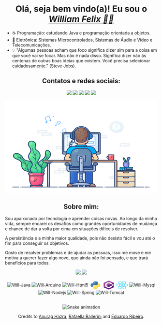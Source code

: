 <div>
  <h1 align="center"> Olá, seja bem vindo(a)! Eu sou o <a href="https://www.linkedin.com/in/william-felix-018493186"><i>William Felix 👨‍💻</i></a> </h1>
</div>

- ☕ Programação: estudando Java e programação orientada a objetos.
- 🔌 Eletrônica: Sistemas Microcontrolados, Sistemas de Áudio e Vídeo e Telecomunicações.
- 💡 "Algumas pessoas acham que foco significa dizer sim para a coisa em que você vai se focar. Mas não é nada disso. Significa dizer não às centenas de outras boas ideias que existem. Você precisa selecionar cuidadosamente." (Steve Jobs).

<div>
  <h2 align="center"> Contatos e redes sociais: </a></h2>
</div>
    
<div align="center"> 
  <a href="https://www.linkedin.com/in/william-felix-018493186" target="_blank"><img src="https://img.shields.io/badge/-LinkedIn-%230077B5?style=for-the-badge&logo=linkedin&logoColor=white" target="_blank"></a>
  <a href ="https://api.whatsapp.com/send?phone=5583988167942" target="_blank"><img src="https://img.shields.io/badge/WhatsApp-25D366?style=for-the-badge&logo=whatsapp&logoColor=white" target="_blank"></a>
  <a href ="mailto:willfelixd@gmail.com" target="_blank"><img src="https://img.shields.io/badge/-Gmail-%23333?style=for-the-badge&logo=gmail&logoColor=white" target="_blank"></a>
  <a href="https://instagram.com/willfelixd" target="_blank"><img src="https://img.shields.io/badge/-Instagram-%23E4405F?style=for-the-badge&logo=instagram&logoColor=white" target="_blank"></a>
  <a href="https://www.facebook.com/profile.php?id=100007890798673" target="_blank"><img src=https://img.shields.io/badge/Facebook-1877F2?style=for-the-badge&logo=facebook&logoColor=white target="_blank"></a>
</div>

 <p align="center">
  
   <img width="568" height="308" src=https://github.com/willfelixd/willfelixd/blob/main/Focus.gif>

</p>

<div>
  <h2 align="center"> Sobre mim: </a></h2>
</div>

Sou apaixonado por tecnologia e aprender coisas novas. Ao longo da minha vida, sempre encarei os desafios como grandes oportunidades de mudança e chance de dar a volta por cima em situações difíceis de resolver. 

A persistência é a minha maior qualidade, pois não desisto fácil e vou até o fim para conseguir os objetivos.

Gosto de resolver problemas e de ajudar as pessoas, isso me move e me motiva a querer fazer algo novo, que ainda não foi pensado, e que trará benefícios para todos.
  
<div align="center">
  <a href="https://github.com/willfelixd">
    <img height="150em" src="https://github-readme-stats.vercel.app/api?username=willfelixd&show_icons=true&theme=dark&include_all_commits=true&count_private=true"/>
    <img height="150em" src="https://github-readme-stats.vercel.app/api/top-langs/?username=willfelixd&layout=compact&langs_count=7&theme=dark"/>
  </a>
</div>
  
  <div align="center" valign="top"><br>
  <img align="center" alt="Will-Java" height="30" width="40" src="https://cdn.jsdelivr.net/gh/devicons/devicon/icons/java/java-original.svg">
  <img align="center" alt="Will-Arduino" height="30" width="40" src="https://cdn.jsdelivr.net/gh/devicons/devicon/icons/arduino/arduino-original-wordmark.svg">
  <img align="center" alt="Will-Html5" height="30" width="40" src="https://cdn.jsdelivr.net/gh/devicons/devicon/icons/html5/html5-original-wordmark.svg">
  <img align="center" alt="Will-Python" height="30" width="40" src="https://raw.githubusercontent.com/devicons/devicon/master/icons/python/python-original.svg">
  <img align="center" alt="Will-Csharp" height="30" width="40" src="https://raw.githubusercontent.com/devicons/devicon/master/icons/csharp/csharp-original.svg">
  <img align="center" alt="Will-React" height="30" width="40" src="https://raw.githubusercontent.com/devicons/devicon/master/icons/react/react-original.svg">
  <img align="center" alt="Will-Mysql" height="30" width="40" src="https://cdn.jsdelivr.net/gh/devicons/devicon/icons/mysql/mysql-original-wordmark.svg">
  <img align="center" alt="Will-Nodejs" height="30" width="40" src="https://cdn.jsdelivr.net/gh/devicons/devicon/icons/nodejs/nodejs-original-wordmark.svg">
  <img align="center" alt="Will-Spring" height="30" width="40" src="https://cdn.jsdelivr.net/gh/devicons/devicon/icons/spring/spring-original.svg">
  <img align="center" alt="Will-Tomcat" height="30" width="40" src="https://cdn.jsdelivr.net/gh/devicons/devicon/icons/tomcat/tomcat-original-wordmark.svg">
  </div><br>
 
<div align="center">
  
  ![Snake animation](https://github.com/willfelixd/willfelixd/blob/output/github-contribution-grid-snake.svg)
  
</div>
  
<div align="center"> 
  <p>Credits to <a href="https://github.com/anuraghazra/github-readme-stats">Anurag Hazra</a>, <a href="https://github.com/rafaballerini">Rafaella Ballerini</a> and <a href="https://github.com/duribeiro">Eduardo Ribeiro</a>.</p>
</div>
  
  
